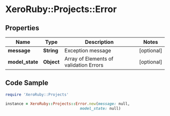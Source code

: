 # XeroRuby::Projects::Error

## Properties

Name | Type | Description | Notes
------------ | ------------- | ------------- | -------------
**message** | **String** | Exception message | [optional] 
**model_state** | **Object** | Array of Elements of validation Errors | [optional] 

## Code Sample

```ruby
require 'XeroRuby::Projects'

instance = XeroRuby::Projects::Error.new(message: null,
                                 model_state: null)
```


